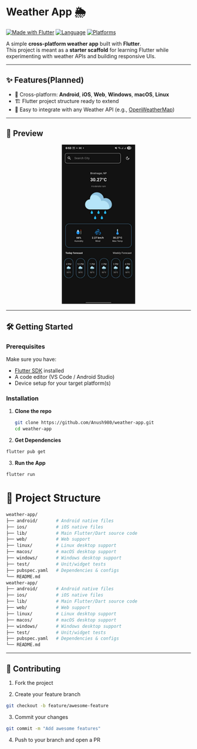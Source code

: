 # Weather App 🌦️

[![Made with Flutter](https://img.shields.io/badge/Made%20with-Flutter-blue?logo=flutter)](https://flutter.dev/)
[![Language](https://img.shields.io/badge/Language-Dart-0175C2?logo=dart)](https://dart.dev/)
[![Platforms](https://img.shields.io/badge/Platforms-Android%20|%20iOS%20|%20Web%20|%20Windows%20|%20macOS%20|%20Linux-purple)](#)

A simple **cross-platform weather app** built with **Flutter**.  
This project is meant as a **starter scaffold** for learning Flutter while experimenting with weather APIs and building responsive UIs.

---
## ✨ Features(Planned)

- 🚀 Cross-platform: **Android**, **iOS**, **Web**, **Windows**, **macOS**, **Linux**
- 🏗️ Flutter project structure ready to extend
- 🔧 Easy to integrate with any Weather API (e.g., [OpenWeatherMap](https://openweathermap.org/))

---

## 📸 Preview

<p align="center">
   <img src="assets/preview/preview1.jpg" alt="App Preview" width="200">
  

</p>


---



## 🛠️ Getting Started

### Prerequisites
Make sure you have:
- [Flutter SDK](https://docs.flutter.dev/get-started/install) installed  
- A code editor (VS Code / Android Studio)  
- Device setup for your target platform(s)  

### Installation
1. **Clone the repo**
   ```bash
   git clone https://github.com/Anush980/weather-app.git
   cd weather-app
   ```
2. **Get Dependencies**
```bash
flutter pub get
```
3. **Run the App**
```bash
flutter run
```

# 📂 Project Structure
```bash
weather-app/
├── android/       # Android native files
├── ios/           # iOS native files
├── lib/           # Main Flutter/Dart source code
├── web/           # Web support
├── linux/         # Linux desktop support
├── macos/         # macOS desktop support
├── windows/       # Windows desktop support
├── test/          # Unit/widget tests
├── pubspec.yaml   # Dependencies & configs
└── README.md
weather-app/
├── android/       # Android native files
├── ios/           # iOS native files
├── lib/           # Main Flutter/Dart source code
├── web/           # Web support
├── linux/         # Linux desktop support
├── macos/         # macOS desktop support
├── windows/       # Windows desktop support
├── test/          # Unit/widget tests
├── pubspec.yaml   # Dependencies & configs
└── README.md

```
---
## 🤝 Contributing

1. Fork the project

2. Create your feature branch
```bash
git checkout -b feature/awesome-feature
```
3. Commit your changes
```bash
git commit -m "Add awesome features"
```
4. Push to your branch and open a PR

